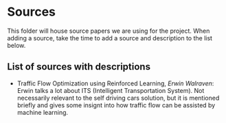 # Sources

This folder will house source papers we are using for the project. When adding a source, take the time to add a source and description to the list below.

## List of sources with descriptions
+ Traffic Flow Optimization using Reinforced Learning, *Erwin Walraven*: Erwin talks a lot about ITS (Intelligent Transportation System). Not necessarily relevant to the self driving cars solution, but it is mentioned briefly and gives some insignt into how traffic flow can be assisted by machine learning.
